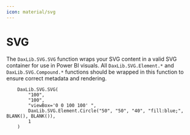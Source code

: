 ```yaml
---
icon: material/svg
---
```


# SVG

The `DaxLib.SVG.SVG` function wraps your SVG content in a valid SVG container for use in Power BI visuals. All `DaxLib.SVG.Element.*` and `DaxLib.SVG.Compound.*` functions should be wrapped in this function to ensure correct metadata and rendering.

```dax
	DaxLib.SVG.SVG(
		"100",
		"100",
		"viewBox='0 0 100 100' ",
		DaxLib.SVG.Element.Circle("50", "50", "40", "fill:blue;", BLANK(), BLANK()),
		1
	)
```